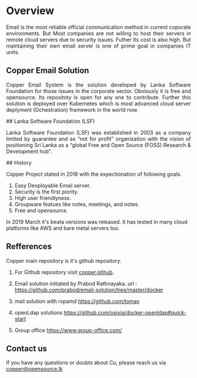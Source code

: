 # Overview
<p align="justify">
Email is the most reliable official communication method in current coporate
environments. But Most companies are not willing to host their servers in remote cloud servers due to security issues. Futher Its cost is also high. But maintaining their own email server is one of prime goal in companies IT units.
</p>

## Copper Email Solution
<p align="justify">
Copper Email System is the solution developed by Lanka Software Foundation for those issues in the corporate sector. Obviously it is free and opensource. Its repositoty is open for any one to contribute. Further this solution is deployed over Kubernetes which is most advanced cloud server deplyment (Ochestration) framework in the world now.
</p>
## Lanka Software Foundation (LSF)
<p align="justify">
Lanka Software Foundation (LSF) was established in 2003 as a company limited by guarantee and as “not for profit” organization with the vision of positioning Sri Lanka as a “global Free and Open Source (FOSS) Research & Development hub”.
</p>
## History

Copper Project stated in 2018 with the expectionation of following goals.

1. Easy Deoployable Email server.
2. Security is the first piority.
3. High user friendlyness.
4. Groupware featues like notes, meetings, and notes.
5. Free and opensource.

In 2019 March it's beata versions was released. It has tested in many cloud platforms like AWS and bare metal servers too.

## Refferences

Copper main repository is it's github repository.

1. For Github repository visit [copper.github](https://github.com/LSFLK/Copper).

2. Email solution initiated by Prabod Rathnayaka. url :   
  https://github.com/prabod/email-solution/tree/master/docker

3. mail solution with rspamd
  https://github.com/tomav
  
4. openLdap solutions
  https://github.com/osixia/docker-openldap#quick-start

5. Group office
  https://www.group-office.com/

<!-- Prometheus container pull and run: 
    sudo docker pull prom/prometheus
    docker run -p 9090:9090 prom/prometheus

Grafana pull and run
    docker pull grafana/grafana
    docker run -d --name=grafana -p 3000:3000 grafana/grafana -->


## Contact us
    
 If you have any questions or doubts about Cu, please reach us via copper@opensource.lk
